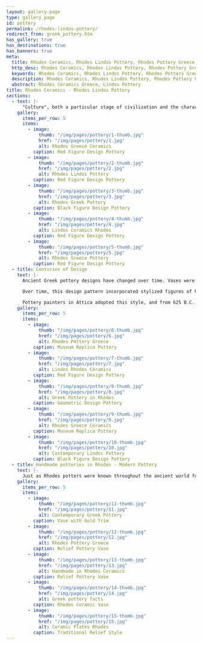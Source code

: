 ```yaml
---
layout: gallery-page
type: gallery_page
id: pottery
permalink: /rhodes-lindos-pottery/
redirect_from: greek_pottery.htm
has_gallery: true
has_destinations: true
has_banners: true
meta:
  title: Rhodes Ceramics, Rhodes Lindos Pottery, Rhodes Pottery Greece
  http_desc: Rhodes Ceramics, Rhodes Lindos Pottery, Rhodes Pottery Greece, Handmade potteries in Rhodes Island Greece
  keywords: Rhodes Ceramics, Rhodes Lindos Pottery, Rhodes Pottery Greece, Handmade potteries in Rhodes Island Greece
  description: Rhodes Ceramics, Rhodes Lindos Pottery, Rhodes Pottery Greece, Handmade potteries in Rhodes Island Greece
  abstract: Rhodes Ceramics Greece, Lindos Pottery
title: Rhodes Ceramics - Rhodes Lindos Pottery
sections:
  - text: |-
      "Culture", both a particular stage of civilization and the characteristics of its people, can be seen in its language, religion, cuisine, social habits, and arts. Greek culture has long been understood through its architecture and its artifacts, including its pottery. As an important record of ancient Greek history, pottery paints a picture of every aspect of Greek life: daily life and cooking; celebrations, like banquets and weddings; religious ceremonies, including funerals; and even sporting events. The island of Rhodes is known for its pottery and ceramics, and documentation shows that clay bricks from Rhodes were used to build the dome of Constantinople's "Agia Sofia" Byzantine church.
    gallery:
      items_per_row: 5
      items:
        - image:
            thumb: "/img/pages/pottery/1-thumb.jpg"
            href: "/img/pages/pottery/1.jpg"
            alt: Rhodes Greece Ceramics
          caption: Red Figure Design Pottery     
        - image:
            thumb: "/img/pages/pottery/2-thumb.jpg"
            href: "/img/pages/pottery/2.jpg"
            alt: Rhodes Lindos Pottery
          caption: Red Figure Design Pottery
        - image:
            thumb: "/img/pages/pottery/3-thumb.jpg"
            href: "/img/pages/pottery/3.jpg"
            alt: Rhodes Greek Pottery
          caption: Black Figure Design Pottery
        - image:
            thumb: "/img/pages/pottery/4-thumb.jpg"
            href: "/img/pages/pottery/4.jpg"
            alt: Lindos Ceramics Rhodes
          caption: Red Figure Design Pottery
        - image:
            thumb: "/img/pages/pottery/5-thumb.jpg"
            href: "/img/pages/pottery/5.jpg"
            alt: Rhodes Greece Pottery
          caption: Red Figure Design Pottery
  - title: Centuries of Design
    text: |-
      Ancient Greek pottery designs have changed over time. Vases were formed based on their function, and the names for parts of the vase corresponded to parts of the body mouth, shoulder, belly, and foot. They were frequently decorated with scenes that reflected their function. Early 8th century B.C. pottery featured bold geometric patterns, which almost entirely covered the surface in brown and black lines and shapes.

      Over time, this design pattern incorporated stylized figures of humans, animals, and birds as well. In 700 B.C., Corinth produced the first black-figure pottery, so named because its surface depictions were black.

      Pottery painters in Attica adopted this style, and from 625 B.C. to 475 B.C., Athens dominated the Mediterranean pottery market. In 530 B.C., red figures were outlined with black slip backgrounds. Red-figure pottery was popular for 130 years. Though these techniques were used throughout the Greek world, craftsmen from Rhodes Island , on the east side of the Aegean Sea , used spirals, curvilinear patterns, and lively drawings in their designs.
    gallery:
      items_per_row: 5
      items:
        - image:
            thumb: "/img/pages/pottery/6-thumb.jpg"
            href: "/img/pages/pottery/6.jpg"
            alt: Rhodes Pottery Greece
          caption: Museum Replica Pottery     
        - image:
            thumb: "/img/pages/pottery/7-thumb.jpg"
            href: "/img/pages/pottery/7.jpg"
            alt: Lindos Rhodes Ceramics
          caption: Red Figure Design Pottery
        - image:
            thumb: "/img/pages/pottery/8-thumb.jpg"
            href: "/img/pages/pottery/8.jpg"
            alt: Greek Pottery in Rhodes
          caption: Geometric Design Pottery
        - image:
            thumb: "/img/pages/pottery/9-thumb.jpg"
            href: "/img/pages/pottery/9.jpg"
            alt: Rhodes Greece Ceramics
          caption: Museum Replica Pottery
        - image:
            thumb: "/img/pages/pottery/10-thumb.jpg"
            href: "/img/pages/pottery/10.jpg"
            alt: Contemporary Lindos Pottery
          caption: Black Figure Design Pottery
  - title: Handmade potteries in Rhodes - Modern Pottery
    text: |-
      Just as Rhodes potters were known throughout the ancient world for their skill, so are today's artisans recognized for their talents. They utilize traditional techniques and reproduce pottery in traditional Rhodes styles, but they also use modern colors and designs to create works which represent their personal perspectives. The result is a blend of old and new that will continue to distinguish Rhodes pottery around the world.
    gallery:
      items_per_row: 5
      items:
        - image:
            thumb: "/img/pages/pottery/11-thumb.jpg"
            href: "/img/pages/pottery/11.jpg"
            alt: Contemporary Greek Pottery
          caption: Vase with Gold Trim     
        - image:
            thumb: "/img/pages/pottery/12-thumb.jpg"
            href: "/img/pages/pottery/12.jpg"
            alt: Rhodes Pottery Greece
          caption: Relief Pottery Vase
        - image:
            thumb: "/img/pages/pottery/13-thumb.jpg"
            href: "/img/pages/pottery/13.jpg"
            alt: Handmade in Rhodes Ceramics
          caption: Relief Pottery Vase
        - image:
            thumb: "/img/pages/pottery/14-thumb.jpg"
            href: "/img/pages/pottery/14.jpg"
            alt: Greek pottery facts
          caption: Rhodes Ceramic Vase
        - image:
            thumb: "/img/pages/pottery/15-thumb.jpg"
            href: "/img/pages/pottery/15.jpg"
            alt: Ceramic Plates Rhodes
          caption: Traditional Relief Style
---
```

